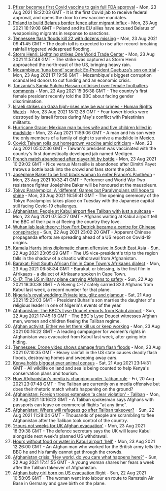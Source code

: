 1. [Pfizer becomes first Covid vaccine to gain full FDA approval](https://www.bbc.co.uk/news/world-us-canada-58309254) - Mon, 23 Aug 2021 18:22:03 GMT - It is the first Covid jab to receive federal approval, and opens the door to new vaccine mandates.
2. [Poland to build Belarus border fence after migrant influx](https://www.bbc.co.uk/news/world-europe-58303921) - Mon, 23 Aug 2021 16:19:08 GMT - Poland and its EU allies have accused Belarus of weaponising migrants in response to sanctions.
3. [Tennessee flash floods kill 22 with dozens missing](https://www.bbc.co.uk/news/world-us-canada-58300877) - Mon, 23 Aug 2021 09:41:45 GMT - The death toll is expected to rise after record-breaking rainfall triggered widespread flooding.
4. [Storm Henri: Lightning strikes One World Trade Center](https://www.bbc.co.uk/news/world-us-canada-58304611) - Mon, 23 Aug 2021 11:57:48 GMT - The strike was captured as Storm Henri approached the north-east of the US, bringing heavy rain.
5. [Mozambique 'tuna bond' scandal: Ex-President Guebuza's son on trial](https://www.bbc.co.uk/news/world-africa-58304737) - Mon, 23 Aug 2021 17:19:58 GMT - Mozambique's biggest corruption scandal led donors to cut funding and an economic crisis.
6. [Tanzania's Samia Suluhu Hassan criticised over female footballers comments](https://www.bbc.co.uk/news/world-africa-58306708) - Mon, 23 Aug 2021 15:36:38 GMT - The country's first female president recently told the BBC about facing gender discrimination.
7. [Israeli strikes on Gaza high-rises may be war crimes - Human Rights Watch](https://www.bbc.co.uk/news/world-middle-east-58305586) - Mon, 23 Aug 2021 18:12:28 GMT - Four tower blocks were destroyed by Israeli forces during May's conflict with Palestinian militants.
8. [Hurricane Grace: Mexican man buries wife and five children killed in mudslide](https://www.bbc.co.uk/news/world-latin-america-58305137) - Mon, 23 Aug 2021 11:59:06 GMT - A man and his son were the only members of a family of eight to survive a mudslide in Mexico.
9. [Covid: Taiwan rolls out homegrown vaccine amid criticism](https://www.bbc.co.uk/news/world-asia-58301573) - Mon, 23 Aug 2021 05:02:36 GMT - Taiwan's president was vaccinated with the country's first domestically developed jab named Medigen.
10. [French match abandoned after player hit by bottle](https://www.bbc.co.uk/sport/football/58301034) - Mon, 23 Aug 2021 10:29:02 GMT - Nice versus Marseille is abandoned after Dimitri Payet throws a bottle back into the crowd and fans storm the pitch.
11. [Joséphine Baker to be first black woman to enter France's Panthéon](https://www.bbc.co.uk/news/world-europe-58303919) - Mon, 23 Aug 2021 10:32:41 GMT - Performer and World War Two resistance fighter Joséphine Baker will be honoured at the mausoleum.
12. [Tokyo Paralympics: A 'different' Games but Paralympians still hope to shine](https://www.bbc.co.uk/sport/disability-sport/58306545) - Mon, 23 Aug 2021 16:59:41 GMT - The opening ceremony of the Tokyo Paralympics takes place on Tuesday with the Japanese capital still facing Covid-19 challenges.
13. [Afghanistan: People at Kabul airport flee Taliban with just a suitcase](https://www.bbc.co.uk/news/world-asia-58300386) - Mon, 23 Aug 2021 07:55:27 GMT - Afghans waiting at Kabul airport tell the BBC of their pain at fleeing the country they love.
14. [Wuhan lab leak theory: How Fort Detrick became a centre for Chinese conspiracies](https://www.bbc.co.uk/news/world-us-canada-58273322) - Sun, 22 Aug 2021 23:02:20 GMT - Apparent Chinese propaganda efforts are spreading ahead of a US report on Covid-19 origins.
15. [Kamala Harris joins diplomatic charm offensive in South East Asia](https://www.bbc.co.uk/news/world-asia-58277226) - Sun, 22 Aug 2021 23:05:29 GMT - The US vice-president's trip to the region falls in the shadow of a chaotic withdrawal from Afghanistan.
16. [Barakat: First South African film in Cape Town's Afrikaans dialect](https://www.bbc.co.uk/news/world-africa-58189393) - Mon, 23 Aug 2021 06:58:34 GMT - Barakat, or blessing, is the first film in Afrikaaps - a dialect of Afrikaans spoken in Cape Town.
17. [C-17: The US military plane carrying Afghans to safety](https://www.bbc.co.uk/news/world-asia-58297899) - Sun, 22 Aug 2021 19:30:38 GMT - A Boeing C-17 safely carried 823 Afghans from Kabul last week, a record number for that plane.
18. [Nigeria's royal wedding: Private jets, glitz and glamour](https://www.bbc.co.uk/news/world-africa-58291132) - Sat, 21 Aug 2021 15:23:03 GMT - President Buhari's son marries the daughter of a religious leader in one of Nigeria's events of the year.
19. [Afghanistan: The BBC's Lyse Doucet reports from Kabul airport](https://www.bbc.co.uk/news/world-asia-58300416) - Sun, 22 Aug 2021 17:45:18 GMT - The BBC's Lyse Doucet witnesses Afghan men, women and children fleeing the Taliban regime.
20. [Afghan activist: Either we let them kill us or keep working](https://www.bbc.co.uk/news/world-asia-58301303) - Mon, 23 Aug 2021 00:16:22 GMT - A leading campaigner for women's rights in Afghanistan was evacuated from Kabul last week, after going into hiding.
21. [Tennessee: Drone video shows damage from flash floods](https://www.bbc.co.uk/news/world-us-canada-58303063) - Mon, 23 Aug 2021 07:10:35 GMT - Heavy rainfall in the US state causes deadly flash floods, destroying homes and sweeping away cars.
22. [Kenya holds biggest ever animal census](https://www.bbc.co.uk/news/world-africa-58281212) - Sat, 21 Aug 2021 23:14:31 GMT - All wildlife on land and sea is being counted to help Kenya's conservation plans and tourism.
23. [How Afghanistan's media is changing under Taliban rule](https://www.bbc.co.uk/news/world-asia-58273011) - Fri, 20 Aug 2021 23:07:48 GMT - The Taliban are currently on a media offensive but does their rhetoric match what’s happening on the ground?
24. [Afghanistan: Foreign troops extension 'a clear violation' - Taliban](https://www.bbc.co.uk/news/world-asia-58307188) - Mon, 23 Aug 2021 13:16:23 GMT - A Taliban spokesman says Afghans with passports can leave on commercial flights "at any time".
25. [Afghanistan: Where will refugees go after Taliban takeover?](https://www.bbc.co.uk/news/world-asia-58283177) - Sun, 22 Aug 2021 11:28:04 GMT - Thousands of people are scrambling to flee Afghanistan after the Taliban took control of the country.
26. ['Hours not weeks for UK Afghan evacuation'](https://www.bbc.co.uk/news/uk-58302734) - Mon, 23 Aug 2021 18:39:38 GMT - The defence secretary says the UK will leave Kabul alongside next week's planned US withdrawal.
27. [Hours without food or water in Kabul airport 'hell'](https://www.bbc.co.uk/news/uk-58305040) - Mon, 23 Aug 2021 12:26:00 GMT - An Afghan man who worked for the British army tells the BBC he and his family cannot get through the crowds.
28. [Afghanistan crisis: 'Hey world, do you care what happens here?'](https://www.bbc.co.uk/news/world-asia-58297623) - Sun, 22 Aug 2021 17:41:55 GMT - A young woman shares her fears a week after the Taliban takeover of Afghanistan.
29. [Afghan baby girl born on US evacuation flight](https://www.bbc.co.uk/news/world-asia-58297893) - Sun, 22 Aug 2021 10:58:05 GMT - The woman went into labour en route to Ramstein Air Base in Germany and gave birth on the plane.

